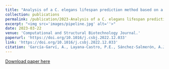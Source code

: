```yaml
---
title: "Analysis of a C. elegans lifespan prediction method based on a bimodal neural network and uncertainty estimation."
collection: publications
permalink: /publication/2023-Analysis of a C. elegans lifespan prediction method based on a bimodal neural network and uncertainty estimation.
excerpt: "<img src='images/pipeline.jpg' alt=''>"
date: 2023-03-22
venue: 'Computational and Structural Biotechnology Journal.'
paperurl: 'https://doi.org/10.1016/j.csbj.2022.12.033'
link: 'https://doi.org/10.1016/j.csbj.2022.12.033'
citation: 'García‑Garví, A., Layana‑Castro, P.E., Sánchez‑Salmerón, A.J., (2023). &quot;Analysis of a C. elegans lifespan prediction method based on a bimodal neural network and uncertainty estimation..&quot; <i>Computational and Structural Biotechnology Journal.</i>. 21-2023.'
---
```

[Download paper here](https://doi.org/10.1016/j.csbj.2022.12.033)
